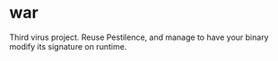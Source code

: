 # war
Third virus project. Reuse Pestilence, and manage to have your binary modify its signature on runtime.
